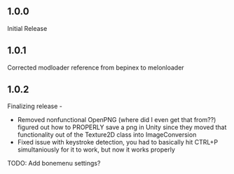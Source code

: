 ## 1.0.0
  
Initial Release

## 1.0.1
  
Corrected modloader reference from bepinex to melonloader

## 1.0.2

Finalizing release -
- Removed nonfunctional OpenPNG (where did I even get that from??) figured out how to PROPERLY save
a png in Unity since they moved that functionality out of the Texture2D class into ImageConversion
- Fixed issue with keystroke detection, you had to basically hit CTRL+P simultaniously for it to work, but now it works properly

TODO: Add bonemenu settings?